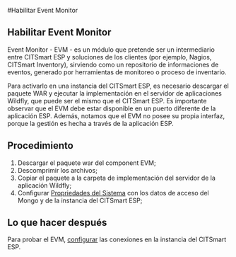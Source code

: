  
#Habilitar Event Monitor


Habilitar Event Monitor
----------------------

Event Monitor - EVM - es un módulo que pretende ser un intermediario entre CITSmart ESP y soluciones de los clientes (por ejemplo, Nagios, CITSmart Inventory), sirviendo como un repositorio de informaciones de eventos, generado por herramientas de monitoreo o proceso de inventario.

Para activarlo en una instancia del CITSmart ESP, es necesario descargar el paquete WAR y ejecutar la implementación en el servidor de aplicaciones Wildfly, que puede ser el mismo que el CITSmart ESP. Es importante observar que el EVM debe estar disponible en un puerto diferente de la aplicación ESP. Además, notamos que el EVM no posee su propia interfaz, porque la gestión es hecha a través de la aplicación ESP.

Procedimiento 
----------

1. Descargar el paquete war del component EVM;  
2. Descomprimir los archivos;  
3. Copiar el paquete a la carpeta de implementación del servidor de la aplicación Wildfly;  
4. Configurar [Propriedades del Sistema][1] con los datos de acceso del Mongo y de la instancia del CITSmart ESP;  

Lo que hacer después
---------

Para probar el EVM, [configurar][2] las conexiones en la instancia del CITSmart ESP.  

[1]:/es-es/citsmart-esp-8/get-started/installation-and-upgrade/perform-installation.html
[2]:/es-es/citsmart-esp-8/processes/event/configuration/register-event-monitor-connection.html
